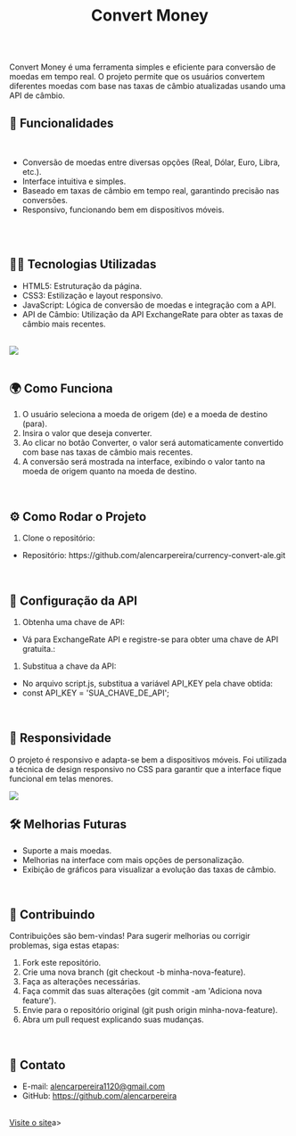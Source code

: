 <h1 align="center">Convert Money</h1>
<br>
<br>
<p>Convert Money é uma ferramenta simples e eficiente para conversão de moedas em tempo real. O projeto permite que os usuários convertem diferentes moedas com base nas taxas de câmbio atualizadas usando uma API de câmbio.</p>
<h2>🚀 Funcionalidades</h2>
<br>
<ul>
  <li>Conversão de moedas entre diversas opções (Real, Dólar, Euro, Libra, etc.).</li>
  <li>Interface intuitiva e simples.</li>
  <li>Baseado em taxas de câmbio em tempo real, garantindo precisão nas conversões.</li>
  <li>Responsivo, funcionando bem em dispositivos móveis.</li>
</ul>
<br>
<br>
<h2>🧑‍💻 Tecnologias Utilizadas</h2>
<ul>
  <li>HTML5: Estruturação da página.</li>
  <li>CSS3: Estilização e layout responsivo.</li>
  <li>JavaScript: Lógica de conversão de moedas e integração com a API.</li>
  <li>API de Câmbio: Utilização da API ExchangeRate para obter as taxas de câmbio mais recentes.</li>
</ul>
<br>
<img src="https://github.com/alencarpereira/currency-convert-ale/blob/main/assets/currency.png?raw=true">
<br>
<br>
<h2>🌍 Como Funciona</h2>
<ol>
  <li>O usuário seleciona a moeda de origem (de) e a moeda de destino (para).</li>
  <li>Insira o valor que deseja converter.</li>
  <li>Ao clicar no botão Converter, o valor será automaticamente convertido com base nas taxas de câmbio mais recentes.</li>
  <li>A conversão será mostrada na interface, exibindo o valor tanto na moeda de origem quanto na moeda de destino.</li>
</ol>
<br>
<h2>⚙️ Como Rodar o Projeto</h2>
<ol>
  <li>Clone o repositório:</li>
</ol>
<ul>
  <li><p  <a href="https://github.com/alencarpereira/currency-convert-ale.git"></a>Repositório:  https://github.com/alencarpereira/currency-convert-ale.git</p></li>
</ul>
<br>
<h2>📝 Configuração da API</h2>
<ol>
  <li>Obtenha uma chave de API:</li>
</ol>
<ul>
  <li>Vá para ExchangeRate API e registre-se para obter uma chave de API gratuita.:</li>
</ul>
<ol>
  <li>Substitua a chave da API:</li>
</ol>
<ul>
  <li>No arquivo script.js, substitua a variável API_KEY pela chave obtida:</li>
  <li>const API_KEY = 'SUA_CHAVE_DE_API';</li>
</ul>
<br>
<h2>📱 Responsividade</h2>
<p>O projeto é responsivo e adapta-se bem a dispositivos móveis. Foi utilizada a técnica de design responsivo no CSS para garantir que a interface fique funcional em telas menores.</p>
<img src="https://github.com/alencarpereira/currency-convert-ale/blob/main/assets/currency-value.png?raw=true">
<br>
<h2>🛠️ Melhorias Futuras</h2>
<ul>
  <li>Suporte a mais moedas.</li>
  <li>Melhorias na interface com mais opções de personalização.</li>
  <li>Exibição de gráficos para visualizar a evolução das taxas de câmbio.</li>
</ul>
<br>
<h2>💬 Contribuindo</h2>
<p>Contribuições são bem-vindas! Para sugerir melhorias ou corrigir problemas, siga estas etapas:</p>
<ol>
  <li>Fork este repositório.</li>
  <li>Crie uma nova branch (git checkout -b minha-nova-feature).</li>
  <li>Faça as alterações necessárias.</li>
  <li>Faça commit das suas alterações (git commit -am 'Adiciona nova feature').</li>
  <li>Envie para o repositório original (git push origin minha-nova-feature).</li>
  <li>Abra um pull request explicando suas mudanças.</li>
</ol>
<br>
<h2>📧 Contato</h2>
<ul>
  <li>E-mail:   <a href="https://alencarpereira1120@gmail.com">alencarpereira1120@gmail.com</a></li>
  <li>GitHub:   <a href="https://github.com/alencarpereira"> https://github.com/alencarpereira</a></li>
</ul>
<br>
 <a href="https://alencarpereira.github.io/convert-money/"> Visite o site</a>a>


